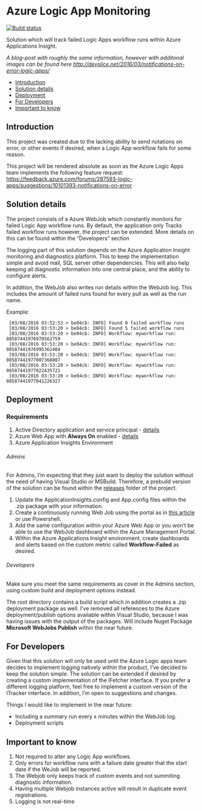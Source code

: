 Azure Logic App Monitoring 
=============
[![Build status](https://ci.appveyor.com/api/projects/status/ueq2xq8p9oehjd43?svg=true)](https://ci.appveyor.com/project/Kevin-Bronsdijk/logicapps-monitoring)

Solution which will track failed Logic Apps workflow runs within Azure Applications Insight. 

*A blog-post with roughly the same information, however with additonal images can be found here http://devslice.net/2016/03/notifications-on-error-logic-apps/*

* [Introduction](#introduction)
* [Solution details](#solution-details)
* [Deployment](#deployment)
* [For Developers](#for-developers)
* [Important to know](#important-to-know)

## Introduction

This project was created due to the lacking ability to send notations on error, or other events if desired, when a Logic App workflow fails for some reason. 

This project will be rendered absolute as soon as the Azure Logic Apps team implements the following feature request: https://feedback.azure.com/forums/287593-logic-apps/suggestions/10101393-notifications-on-error

## Solution details

The project consists of a Azure WebJob which constantly monitors for failed Logic App workflow runs. By default, the application only Tracks failed workflow runs however, the project can be extended. More details on this can be found within the “Developers” section

The logging part of this solution depends on the Azure Application Insight monitoring and diagnostics platform. This to keep the implementation simple and avoid mail, SQL server other dependencies. This will also help keeping all diagnostic information into one central place, and the ability to configure alerts.

In addition, the WebJob also writes run details within the WebJob log. This includes the amount of failed runs found for every pull as well as the run name. 

Example:
```
 [03/08/2016 03:52:53 > be04cb: INFO] Found 0 failed workflow runs
 [03/08/2016 03:53:20 > be04cb: INFO] Found 5 failed workflow runs
 [03/08/2016 03:53:20 > be04cb: INFO] Workflow: myworkflow run: 08587441976978562759 
 [03/08/2016 03:53:20 > be04cb: INFO] Workflow: myworkflow run: 08587441976995362404 
 [03/08/2016 03:53:20 > be04cb: INFO] Workflow: myworkflow run: 08587441977007368807 
 [03/08/2016 03:53:20 > be04cb: INFO] Workflow: myworkflow run: 08587441977022435721 
 [03/08/2016 03:53:20 > be04cb: INFO] Workflow: myworkflow run: 08587441977041226327 
```

## Deployment

### Requirements

1. Active Directory application and service principal - [details](https://azure.microsoft.com/en-us/documentation/articles/resource-group-create-service-principal-portal/) 
2.	Azure Web App with **Always On** enabled - [details](https://azure.microsoft.com/en-us/documentation/articles/web-sites-configure/)
3.	Azure Application Insights Environment

###### Admins

For Admins, I’m expecting that they just want to deploy the solution without the need of having Visual Studio or MSBuild. Therefore, a prebuild version of the solution can be found within the [releases](releases/) folder of the project.

1. Update the ApplicationInsights.config and App.config files within the .zip package with your information. 
2. Create a continuously running Web Job using the portal as in [this article](https://azure.microsoft.com/en-us/documentation/articles/web-sites-create-web-jobs/) or use Powershell.
3. Add the same <connectionStrings> configuration within your Azure Web App or you won’t be able to use the WebJob dashboard within the Azure Management Portal.
4. Within the Azure Applications Insight environment, create dashboards and alerts based on the custom metric called **Workflow-Failed** as desired. 
 
###### Developers

Make sure you meet the same requirements as cover in the Admins section, using custom build and deployment options instead. 

The root directory contains a build script which in addition creates a .zip deployment package as well. I’ve removed all references to the Azure deployment/publish options available within Visual Studio, because I was having issues with the output of the packages. Will include Nuget Package **Microsoft WebJobs Publish** within the near future.

## For Developers

Given that this solution will only be used until the Azure Logic apps team decides to implement logging natively within the product, I’ve decided to keep the solution simple. The solution can be extended if desired by creating a custom implementation of the IFetcher interface. If you prefer a different logging platform, feel free to implement a custom version of the ITracker interface. 
In addition, I’m open to suggestions and changes.

Things I would like to implement in the near future:

* Including a summary run every x minutes within the WebJob log.
* Deployment scripts

## Important to know

1. Not required to alter any Logic App workflows. 
2. Only errors for workflow runs with a failure date greater that the start date if the WeJob will be reported. 
3. The Webjob only keeps track of custom events and not summiting diagnostic information.
4. Having multiple Webjob instances active will result in duplicate event registrations. 
5. Logging is not real-time
